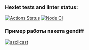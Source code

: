 ### Hexlet tests and linter status:
[![Actions Status](https://github.com/aranida14/backend-project-46/workflows/hexlet-check/badge.svg)](https://github.com/aranida14/backend-project-46/actions)
[![Node CI](https://github.com/aranida14/backend-project-46/actions/workflows/nodejs.yml/badge.svg)](https://github.com/aranida14/backend-project-46/actions/workflows/nodejs.yml)
### Пример работы пакета gendiff
[![asciicast](https://asciinema.org/a/aG5fLP8d6vAbK7wVyo23ZLDmE.svg)](https://asciinema.org/a/aG5fLP8d6vAbK7wVyo23ZLDmE)
